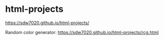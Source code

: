 # html-projects
https://sdw7020.github.io/html-projects/

Random color generator: https://sdw7020.github.io/html-projects/rcg.html

